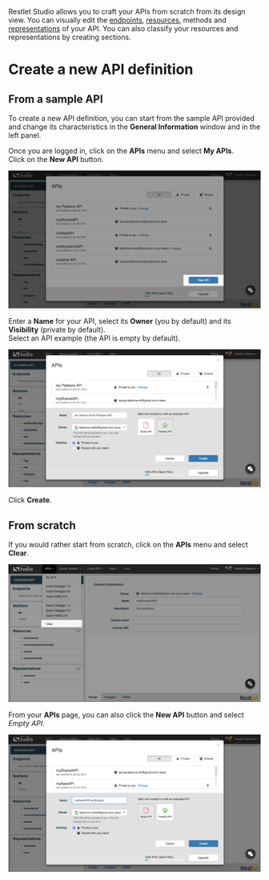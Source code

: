 Restlet Studio allows you to craft your APIs from scratch from its design view. You can visually edit the [endpoints](/technical-resources/restlet-studio/guide/craft/endpoints "endpoints"), [resources](/technical-resources/restlet-studio/guide/craft/resources "resources"), methods and [representations](/technical-resources/restlet-studio/guide/craft/representations "representations") of your API. You can also classify your resources and representations by creating sections.

# Create a new API definition

## From a sample API

To create a new API definition, you can start from the sample API provided and change its characteristics in the **General Information** window and in the left panel.

Once you are logged in, click on the **APIs** menu and select **My APIs**.  
Click on the **New API** button.  

![New API](images/new-api-creation.jpg "New API")

Enter a **Name** for your API, select its **Owner** (you by default) and its **Visibility** (private by default).  
Select an API example (the API is empty by default).  

![Example API](images/new-petstore-api.jpg "Example API")

Click **Create**.


## From scratch

If you would rather start from scratch, click on the **APIs** menu and select **Clear**.

![Clear](images/clear.jpg "Clear")

From your **APIs** page, you can also click the **New API** button and select *Empty API*.

![Empty API](images/new-api-from-scratch.jpg "Empty API")




<!--
## Save and restore your API definition

To save the API definition you are designing, click the **API** menu and select **Save**. Your API definition is saved in your web browser local storage. You can now close your web browser.  
To restore the version you saved, open Restlet Studio in the same web browser, click the **API** menu and select **Restore**.  
You can thus work offline by restoring an API definition and saving it in your web browser local storage. Of course you will not be able to download SDKs and server skeletons offline.

>**Note:** Your web browser local storage is specific to each web browser. If you cannot find your API definition last version saved, check out your web browser preferences. In Google Chrome, press CTRL+MAJ+Suppr keys, and make sure the **Hosted app data** checkbox is not selected (it is not selected by default).

# Load an API definition sample

If you wish to see an API definition sample, Restlet Studio provides you one by clicking the **API** menu and selecting **Load sample**.
-->
